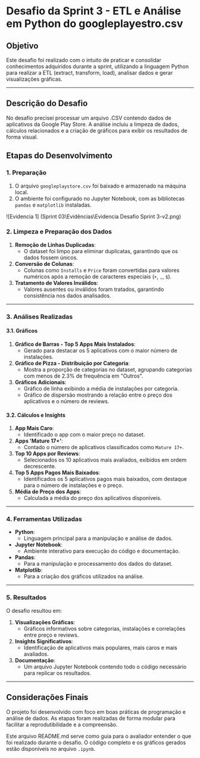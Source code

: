 # Desafio da Sprint 3 - ETL e Análise em Python do googleplayestro.csv

## Objetivo
Este desafio foi realizado com o intuito de praticar e consolidar conhecimentos adquiridos durante a sprint, utilizando a linguagem Python para realizar a ETL (extract, transform, load), analisar dados e gerar visualizações gráficas.

---

## Descrição do Desafio
No desafio precisei processar um arquivo .CSV contendo dados de aplicativos da Google Play Store. A análise incluiu a limpeza de dados, cálculos relacionados e a criação de gráficos para exibir os resultados de forma visual.

## Etapas do Desenvolvimento

### 1. Preparação
1. O arquivo `googleplaystore.csv` foi baixado e armazenado na máquina local.
2. O ambiente foi configurado no Jupyter Notebook, com as bibliotecas `pandas` e `matplotlib` instaladas.

![Evidencia 1] (Sprint 03\Evidências\Evidencia Desafio Sprint 3-v2.png)

### 2. Limpeza e Preparação dos Dados
1. **Remoção de Linhas Duplicadas**:
   - O dataset foi limpo para eliminar duplicatas, garantindo que os dados fossem únicos.
2. **Conversão de Colunas**:
   - Colunas como `Installs` e `Price` foram convertidas para valores numéricos após a remoção de caracteres especiais (`+`, `,`, `$`).
3. **Tratamento de Valores Inválidos**:
   - Valores ausentes ou inválidos foram tratados, garantindo consistência nos dados analisados.

---

### 3. Análises Realizadas

#### 3.1. Gráficos
1. **Gráfico de Barras - Top 5 Apps Mais Instalados**:
   - Gerado para destacar os 5 aplicativos com o maior número de instalações.
2. **Gráfico de Pizza - Distribuição por Categoria**:
   - Mostra a proporção de categorias no dataset, agrupando categorias com menos de 2.3% de frequência em "Outros".
3. **Gráficos Adicionais**:
   - Gráfico de linha exibindo a média de instalações por categoria.
   - Gráfico de dispersão mostrando a relação entre o preço dos aplicativos e o número de reviews.

#### 3.2. Cálculos e Insights
1. **App Mais Caro**:
   - Identificado o app com o maior preço no dataset.
2. **Apps 'Mature 17+'**:
   - Contado o número de aplicativos classificados como `Mature 17+`.
3. **Top 10 Apps por Reviews**:
   - Selecionados os 10 aplicativos mais avaliados, exibidos em ordem decrescente.
4. **Top 5 Apps Pagos Mais Baixados**:
   - Identificados os 5 aplicativos pagos mais baixados, com destaque para o número de instalações e o preço.
5. **Média de Preço dos Apps**:
   - Calculada a média do preço dos aplicativos disponíveis.

---

### 4. Ferramentas Utilizadas
- **Python**:
  - Linguagem principal para a manipulação e análise de dados.
- **Jupyter Notebook**:
  - Ambiente interativo para execução do código e documentação.
- **Pandas**:
  - Para a manipulação e processamento dos dados do dataset.
- **Matplotlib**:
  - Para a criação dos gráficos utilizados na análise.

---

### 5. Resultados
O desafio resultou em:
1. **Visualizações Gráficas**:
   - Gráficos informativos sobre categorias, instalações e correlações entre preço e reviews.
2. **Insights Significativos**:
   - Identificação de aplicativos mais populares, mais caros e mais avaliados.
3. **Documentação**:
   - Um arquivo Jupyter Notebook contendo todo o código necessário para replicar os resultados.

---

## Considerações Finais
O projeto foi desenvolvido com foco em boas práticas de programação e análise de dados. As etapas foram realizadas de forma modular para facilitar a reprodutibilidade e a compreensão.

Este arquivo README.md serve como guia para o avaliador entender o que foi realizado durante o desafio. O código completo e os gráficos gerados estão disponíveis no arquivo `.ipynb`.